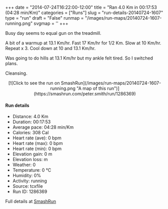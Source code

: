 +++
date = "2014-07-24T16:22:00-12:00"
title = "Ran 4.0 Km in 00:17:53 (04:28 min/Km)"
categories = ["Runs"]
slug = "run-details-20140724-1607"
type = "run"
draft = "False"
runmap = "/images/run-maps/20140724-1607-running.png"
svgmap = '<polyline points="">'
+++

Busy day seems to equal gun on the treadmill. 

A bit of a warmup at 13.1 Km/hr. Fast 17 Km/hr for 1/2 Km. Slow at 10 Km/hr. Repeat x 3. Cool down at 10 and 13.1 Km/hr. 

Was going to do hills at 13.1 Km/hr but my ankle felt tired. So I switched plans. 

Cleansing. 



<!--more-->

<center>
[![Click to see the run on SmashRun](/images/run-maps/20140724-1607-running.png "A map of this run")](https://smashrun.com/peter.smith/run/1286369)
</center>

#### Run details

* Distance: 4.0 Km
* Duration: 00:17:53
* Average pace: 04:28 min/Km
* Calories: 308 Cal
* Heart rate (ave): 0 bpm
* Heart rate (max): 0 bpm
* Heart rate (min): 0 bpm
* Elevation gain: 0 m
* Elevation loss:  m
* Weather: 0
* Temperature: 0 &deg;C
* Humidity: 0%
* Activity: running
* Source: tcxfile
* Run ID: 1286369

Full details at [SmashRun](https://smashrun.com/peter.smith/run/1286369)